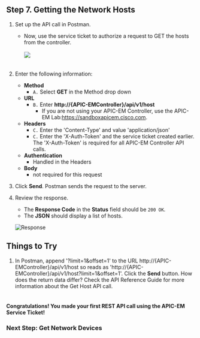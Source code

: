 ## Step 7. Getting the Network Hosts

1. Set up the API call in Postman.
	* Now, use the service ticket to authorize a request to GET the hosts from the controller.<br/><br/>
	![](/posts/files/coding-101-rest-basics-ga/assets/images/postman4.png)<br/><br/>

2. Enter the following information:
	* **Method**
		* `A.` Select **GET** in the Method drop down
	* **URL**
		* `B.` Enter **http://{APIC-EMController}/api/v1/host**
            * If you are not using your APIC-EM Controller, use the APIC-EM Lab:https://sandboxapicem.cisco.com.
	* **Headers**
		* `C.` Enter the 'Content-Type' and value 'application/json'
		* `C.` Enter the 'X-Auth-Token' and the service ticket created earlier. The 'X-Auth-Token' is required for all APIC-EM Controller API calls.
	* **Authentication**
		* Handled in the Headers
	* **Body**
	 	* not required for this request
3. Click **Send**. Postman sends the request to the server.

4. Review the response.
	* The **Response Code** in the **Status** field should be `200 OK`.
	* The **JSON** should display a list of hosts.

    ![](/posts/files/coding-101-rest-basics-ga/assets/images/postman5.png "Response")

## Things to Try
1. In Postman, append '?limit=1&offset=1' to the URL http://{APIC-EMController}/api/v1/host so reads as 'http://{APIC-EMController}/api/v1/host?limit=1&offset=1'. Click the **Send** button. How does the return data differ?  Check the API Reference Guide for more information about the Get Host API call.
<br/><br/>

#### Congratulations! You made your first REST API call using the APIC-EM Service Ticket!

### Next Step: Get Network Devices
